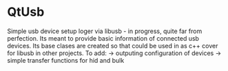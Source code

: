 QtUsb
=====

Simple usb device setup loger via libusb - in progress, quite far from perfection. Its meant to provide basic information of connected usb devices. Its base clases are created so that could be used in as c++ cover for libusb in other projects. 
To add: → outputing configuration of devices → simple transfer functions for hid and bulk
